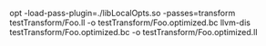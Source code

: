 opt -load-pass-plugin=./libLocalOpts.so -passes=transform testTransform/Foo.ll -o testTransform/Foo.optimized.bc
llvm-dis testTransform/Foo.optimized.bc -o testTransform/Foo.optimized.ll